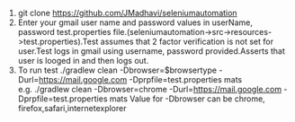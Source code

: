 1) git clone https://github.com/JMadhavi/seleniumautomation
2) Enter your gmail user name and password values in userName, password test.properties file.(seleniumautomation->src->resources->test.properties).Test assumes that 2 factor verification is not set for user.Test logs in gmail using username, password provided.Asserts that user is looged in and then logs out.
3) To run test ./gradlew clean -Dbrowser=$browsertype -Durl=https://mail.google.com -Dprpfile=test.properties mats   
  e.g. ./gradlew clean -Dbrowser=chrome -Durl=https://mail.google.com -Dprpfile=test.properties mats
  Value for -Dbrowser can be chrome, firefox,safari,internetexplorer
